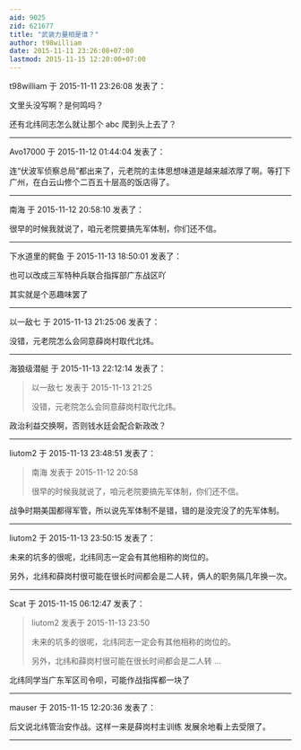 ```yaml
---
aid: 9025
zid: 621677
title: "武装力量相是谁？"
author: t98william
date: 2015-11-11 23:26:08+07:00
lastmod: 2015-11-15 12:20:00+07:00
---
```


t98william 于 2015-11-11 23:26:08 发表了：

文里头没写啊？是何鸣吗？

还有北纬同志怎么就让那个 abc 爬到头上去了？

---

Avo17000 于 2015-11-12 01:44:04 发表了：

连“伏波军侦察总局”都出来了，元老院的主体思想味道是越来越浓厚了啊。等打下广州，在白云山修个二百五十层高的饭店得了。

---

南海 于 2015-11-12 20:58:10 发表了：

很早的时候我就说了，咱元老院要搞先军体制，你们还不信。

---

下水道里的鳄鱼 于 2015-11-13 18:50:01 发表了：

也可以改成三军特种兵联合指挥部广东战区吖

其实就是个恶趣味罢了

---

以一敌七 于 2015-11-13 21:25:06 发表了：

没错，元老院怎么会同意薛岗村取代北炜。

---

海狼级潜艇 于 2015-11-13 22:12:14 发表了：

> 以一敌七 发表于 2015-11-13 21:25
>
> 没错，元老院怎么会同意薛岗村取代北炜。

政治利益交换啊，否则钱水廷会配合新政改？

---

liutom2 于 2015-11-13 23:48:51 发表了：

> 南海 发表于 2015-11-12 20:58
>
> 很早的时候我就说了，咱元老院要搞先军体制，你们还不信。

战争时期美国都得军管，所以说先军体制不是错，错的是没完没了的先军体制。

---

liutom2 于 2015-11-13 23:50:15 发表了：

未来的坑多的很呢，北纬同志一定会有其他相称的岗位的。

另外，北纬和薛岗村很可能在很长时间都会是二人转，俩人的职务隔几年换一次。

---

Scat 于 2015-11-15 06:12:47 发表了：

> liutom2 发表于 2015-11-13 23:50
>
> 未来的坑多的很呢，北纬同志一定会有其他相称的岗位的。
>
> 另外，北纬和薛岗村很可能在很长时间都会是二人转 ...

北纬同学当广东军区司令呗，可能作战指挥都一块了

---

mauser 于 2015-11-15 12:20:36 发表了：

后文说北纬管治安作战。这样一来是薛岗村主训练 发展余地看上去受限了。

---

